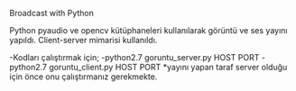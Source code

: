 Broadcast with Python

Python pyaudio ve opencv kütüphaneleri kullanılarak görüntü ve ses yayını yapıldı.
Client-server mimarisi kullanıldı.



-Kodları çalıştırmak için;
-python2.7 goruntu_server.py HOST PORT
-python2.7 goruntu_client.py HOST PORT
*yayını yapan taraf server olduğu için önce onu çalıştırmanız gerekmekte.
